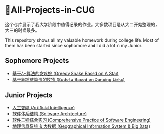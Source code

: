 

# :calendar:All-Projects-in-CUG

这个仓库展示了我大学阶段中值得记录的作业。大多数项目是从大二开始整理的，大三的时候最多。

This repository shows all my valuable homework during college life. Most of them has been started since sophomore and I did a lot in my Junior. 



## Sophomore Projects

- [基于A*算法的贪吃蛇 (Greedy Snake Based on A Star)](./Greedy-Snake/README.md)
- [基于舞蹈链算法的数独 (Sudoku Based on Dancing Links)](./Sudoku-Game/README.md)



## Junior Projects

- [人工智能 (Artificial Intelligence)](Artificial-Intelligence/README.md)
- [软件体系结构 (Software Architecture)](Software-Architecture/README.md)
- [软件工程综合实习 (Comprehensive Practice of Software Engineering)](Comprehensive-Practice-of-Software-Engineering/README.md)
- [地理信息系统 & 大数据 (Geographical Information System & Big Data)](GIS-and-Big-Data/README.md)



